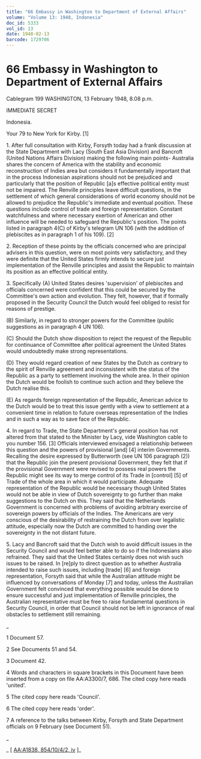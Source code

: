 ```yaml
---
title: "66 Embassy in Washington to Department of External Affairs"
volume: "Volume 13: 1948, Indonesia"
doc_id: 5333
vol_id: 13
date: 1948-02-13
barcode: 1729706
---
```


# 66 Embassy in Washington to Department of External Affairs

Cablegram 199 WASHINGTON, 13 February 1948, 8.08 p.m.

IMMEDIATE SECRET

Indonesia.

Your 79 to New York for Kirby. [1]

1\. After full consultation with Kirby, Forsyth today had a frank discussion at the State Department with Lacy (South East Asia Division) and Bancroft (United Nations Affairs Division) making the following main points- Australia shares the concern of America with the stability and economic reconstruction of Indies area but considers it fundamentally important that in the process Indonesian aspirations should not be prejudiced and particularly that the position of Republic [a]s effective political entity must not be impaired. The Renville principles leave difficult questions, in the settlement of which general considerations of world economy should not be allowed to prejudice the Republic's immediate and eventual position. These questions include control of trade and foreign representation. Constant watchfulness and where necessary exertion of American and other influence will be needed to safeguard the Republic's position. The points listed in paragraph 4(C) of Kirby's telegram UN 106 (with the addition of plebiscites as in paragraph 1 of his 109). [2]

2\. Reception of these points by the officials concerned who are principal advisers in this question, were on most points very satisfactory, and they were definite that the United States firmly intends to secure just implementation of the Renville principles and assist the Republic to maintain its position as an effective political entity.

3\. Specifically (A) United States desires 'supervision' of plebiscites and officials concerned were confident that this could be secured by the Committee's own action and evolution. They felt, however, that if formally proposed in the Security Council the Dutch would feel obliged to resist for reasons of prestige.

(B) Similarly, in regard to stronger powers for the Committee (public suggestions as in paragraph 4 UN 106).

(C) Should the Dutch show disposition to reject the request of the Republic for continuance of Committee after political agreement the United States would undoubtedly make strong representations.

(D) They would regard creation of new States by the Dutch as contrary to the spirit of Renville agreement and inconsistent with the status of the Republic as a party to settlement involving the whole area. In their opinion the Dutch would be foolish to continue such action and they believe the Dutch realise this.

(E) As regards foreign representation of the Republic, American advice to the Dutch would be to treat this issue gently with a view to settlement at a convenient time in relation to future overseas representation of the Indies and in such a way as to save face of the Republic.

4\. In regard to Trade, the State Department's general position has not altered from that stated to the Minister by Lacy, vide Washington cable to you number 156. [3] Officials interviewed envisaged a relationship between this question and the powers of provisional [and] [4] interim Governments. Recalling the desire expressed by Butterworth (see UN 106 paragraph (2)) that the Republic join the present provisional Government, they felt that if the provisional Government were revised to possess real powers the Republic might see its way to merge control of its Trade in [control] [5] of Trade of the whole area in which it would participate. Adequate representation of the Republic would be necessary though United States would not be able in view of Dutch sovereignty to go further than make suggestions to the Dutch on this. They said that the Netherlands Government is concerned with problems of avoiding arbitrary exercise of sovereign powers by officials of the Indies. The Americans are very conscious of the desirability of restraining the Dutch from over legalistic attitude, especially now the Dutch are committed to handing over the sovereignty in the not distant future.

5\. Lacy and Bancroft said that the Dutch wish to avoid difficult issues in the Security Council and would feel better able to do so if the Indonesians also refrained. They said that the United States certainly does not wish such issues to be raised. In [re]ply to direct question as to whether Australia intended to raise such issues, including [trade] [6] and foreign representation, Forsyth said that while the Australian attitude might be influenced by conversations of Monday [7] and today, unless the Australian Government felt convinced that everything possible would be done to ensure successful and just implementation of Renville principles, the Australian representative must be free to raise fundamental questions in Security Council, in order that Council should not be left in ignorance of real obstacles to settlement still remaining.

_

1 Document 57.

2 See Documents 51 and 54.

3 Document 42.

4 Words and characters in square brackets in this Document have been inserted from a copy on file AA:A3300/7, 686. The cited copy here reads 'united'.

5 The cited copy here reads 'Council'.

6 The cited copy here reads 'order'.

7 A reference to the talks between Kirby, Forsyth and State Department officials on 9 February (see Document 51).

_

_ [ [AA:A1838, 854/10/4/2, iv](http://www.naa.gov.au/cgi-bin/Search?O=I&Number=1729706) ]_
